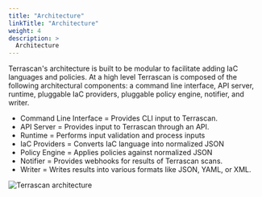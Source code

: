 ```yaml
---
title: "Architecture"
linkTitle: "Architecture"
weight: 4
description: >
  Architecture 
---
```


Terrascan's architecture is built to be modular to facilitate adding IaC languages and policies. At a high level Terrascan is composed of the following architectural components: a command line interface, API server, runtime, pluggable IaC providers, pluggable policy engine, notifier, and writer.

* Command Line Interface = Provides CLI input to Terrascan.
* API Server = Provides input to Terrascan through an API.
* Runtime = Performs input validation and process inputs
* IaC Providers = Converts IaC language into normalized JSON
* Policy Engine = Applies policies against normalized JSON
* Notifier = Provides webhooks for results of Terrascan scans.
* Writer = Writes results into various formats like JSON, YAML, or XML.

![Terrascan architecture](terrascan_architecture.png)
